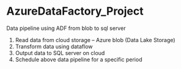 # AzureDataFactory_Project
Data pipeline using ADF from blob to sql server
1. Read data from cloud storage – Azure blob (Data Lake Storage)
2. Transform data using dataflow
3. Output data to SQL server on cloud
4. Schedule above data pipeline for a specific period
